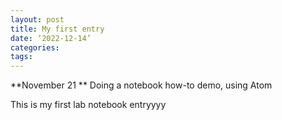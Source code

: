 ```yaml
---
layout: post
title: My first entry
date: ‘2022-12-14’
categories:
tags:
---
```



**November 21 **
Doing a notebook how-to demo, using Atom


This is my first lab notebook entryyyy
